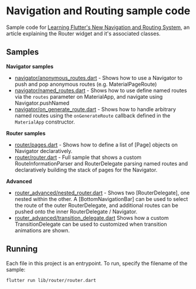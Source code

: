 # Navigation and Routing sample code

Sample code for [Learning Flutter's New Navigation and Routing System][article],
an article explaining the Router widget and it's associated classes.

## Samples

**Navigator samples**

* [navigator/anonymous_routes.dart](lib/navigator/anonymous_routes.dart) -
  Shows how to use a Navigator to push and pop anonymous routes (e.g.
  MaterialPageRoute)
* [navigator/named_routes.dart](lib/navigator/named_routes.dart) - Shows
  how to use define named routes via the `routes` parameter on MaterialApp, and
  navigate using Navigator.pushNamed
* [navigator/on_generate_route.dart](lib/navigator/on_generate_route.dart) -
  Shows how to handle arbitrary named routes using the `onGenerateRoute`
  callback defined in the `MaterialApp` constructor.

**Router samples**

* [router/pages.dart](lib/router/pages.dart) - Shows how to define a list of
  [Page] objects on Navigator declaratively.
* [router/router.dart](lib/router/router.dart) - Full sample that shows a custom
  RouteInformationParser and RouterDelegate parsing named routes and
  declaratively building the stack of pages for the Navigator.

**Advanced**

* [router_advanced/nested_router.dart](lib/router_advanced/nested_router.dart) -
  Shows two [RouterDelegate], one nested within the other. A
  [BottomNavigationBar] can be used to select the route of the outer
  RouterDelegate, and additional routes can be pushed onto the inner
  RouterDelegate / Navigator.
* [router_advanced/transition_delegate.dart](lib/router_advanced/transition_delegate.dart)
  Shows how a custom TransitionDelegate can be used to customized when
  transition animations are shown.

## Running

Each file in this project is an entrypoint. To run, specify the filename of
the sample:

```bash
flutter run lib/router/router.dart
```
[article]: https://medium.com/flutter/learning-flutters-new-navigation-and-routing-system-7c9068155ade
